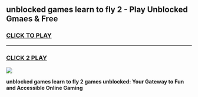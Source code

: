 
## unblocked games learn to fly 2 - Play Unblocked Gmaes & Free
<h3>
<a href="https://news.freeplayer.one?title=unblocked_games_learn_to_fly_2&ref=23F">CLICK TO PLAY</a></h3>
<hr>

<h3>
<a href="https://news.freeplayer.one?title=unblocked_games_learn_to_fly_2&ref=23F">CLICK 2 PLAY</a>
  
</h3>

<a href="https://news.freeplayer.one?title=unblocked_games_learn_to_fly_2&ref=23F/"><img src="https://clearcache.store/games.png"></a>


**unblocked games learn to fly 2 games unblocked: Your Gateway to Fun and Accessible Online Gaming**
